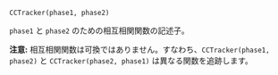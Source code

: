 ```
CCTracker(phase1, phase2)
```

`phase1` と `phase2` のための相互相関関数の記述子。

**注意:** 相互相関関数は可換ではありません。すなわち、`CCTracker(phase1, phase2)` と `CCTracker(phase2, phase1)` は異なる関数を追跡します。
